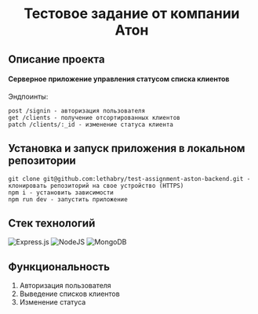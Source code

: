 <div id="header" align="center">
 <h1>Тестовое задание от компании Атон</>
</div>

<h2>Описание проекта</h2>

#### Серверное приложение управления статусом списка клиентов

Эндпоинты:

    post /signin - авторизация пользователя
    get /clients - получение отсортированных клиентов
    patch /clients/:_id - изменение статуса клиента

<h2>Установка и запуск приложения в локальном репозитории </h2>

    git clone git@github.com:lethabry/test-assignment-aston-backend.git - клонировать репозиторий на свое устройство (HTTPS)
    npm i - установить зависимости
    npm run dev - запустить приложение

<h2>Стек технологий</h2>

![Express.js](https://img.shields.io/badge/express.js-%23404d59.svg?style=for-the-badge&logo=express&logoColor=%2361DAFB)
![NodeJS](https://img.shields.io/badge/node.js-6DA55F?style=for-the-badge&logo=node.js&logoColor=white)
![MongoDB](https://img.shields.io/badge/MongoDB-%234ea94b.svg?style=for-the-badge&logo=mongodb&logoColor=white)

<h2>Функциональность</h2>

1. Авторизация пользователя
2. Выведение списков клиентов
3. Изменение статуса
